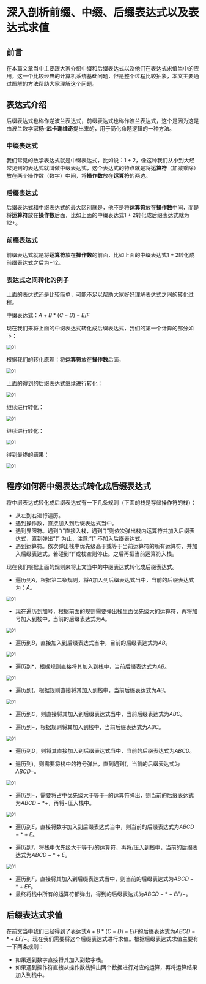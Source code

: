 # 深入剖析前缀、中缀、后缀表达式以及表达式求值

## 前言

在本篇文章当中主要跟大家介绍中缀和后缀表达式以及他们在表达式求值当中的应用，这一个比较经典的计算机系统基础问题，但是整个过程比较抽象，本文主要通过图解的方法帮助大家理解这个问题。

## 表达式介绍

后缀表达式也称作逆波兰表达式，前缀表达式也称作波兰表达式，这个是因为这是由波兰数学家**杨-武卡谢维奇**提出来的，用于简化命题逻辑的一种方法。

### 中缀表达式

我们常见的数学表达式就是中缀表达式，比如说：$1 + 2$，像这种我们从小到大经常见到的表达式就叫做中缀表达式，这个表达式的特点就是将**运算符**（加减乘除）放在两个操作数（数字）中间，将**操作数**放在**运算符**的两边。

### 后缀表达式

后缀表达式和中缀表达式的最大区别就是，他不是将**运算符**放在**操作数**中间，而是将**运算符**放在**操作数**后面，比如上面的中缀表达式$1 + 2$转化成后缀表达式就为$12+$。

### 前缀表达式

前缀表达式就是将**运算符**放在**操作数**的前面，比如上面的中缀表达式$1 + 2$转化成前缀表达式之后为$+12$。

### 表达式之间转化的例子

上面的表达式还是比较简单，可能不足以帮助大家好好理解表达式之间的转化过程。

中缀表达式：$A + B * (C - D) - E / F$

现在我们来将上面的中缀表达式转化成后缀表达式，我们的第一个计算的部分如下：

<img src="../images/expression/01.png" alt="01" style="zoom:80%;" />

根据我们的转化原理：将**运算符**放在**操作数**后面，

<img src="../images/expression/02.png" alt="01" style="zoom:80%;" />

上面的得到的后缀表达式继续进行转化：

<img src="../images/expression/05.png" alt="01" style="zoom:80%;" />

继续进行转化：

<img src="../images/expression/06.png" alt="01" style="zoom:80%;" />

继续进行转化：

<img src="../images/expression/07.png" alt="01" style="zoom:80%;" />

得到最终的结果：

<img src="../images/expression/08.png" alt="01" style="zoom:80%;" />

## 程序如何将中缀表达式转化成后缀表达式

将中缀表达式转化成后缀表达式有一下几条规则（下面的栈是存储操作符的栈）：

- 从左到右进行遍历。
- 遇到操作数，直接加入到后缀表达式当中。
- 遇到界限符。遇到“(”直接入栈，遇到“)”则依次弹出栈内运算符并加入后缀表达式，直到弹出“(” 为止，注意:“(” 不加入后缀表达式。
- 遇到运算符。依次弹出栈中优先级高于或等于当前运算符的所有运算符，并加入后缀表达式，若碰到“(”或栈空则停止。之后再把当前运算符入栈。

现在我们根据上面的规则来将上文当中的中缀表达式转化成后缀表达式。

- 遍历到$A$，根据第二条规则，将$A$加入到后缀表达式当中，当前的后缀表达式为：$A$。

<img src="../images/expression/09.png" alt="01" style="zoom:80%;" />

- 现在遍历到加号，根据前面的规则需要弹出栈里面优先级大的运算符，再将加号加入到栈中，当前的后缀表达式为$A$。

<img src="../images/expression/11.png" alt="01" style="zoom:80%;" />

- 遍历到$B$，直接加入到后缀表达式当中，目前的后缀表达式为$AB$。

<img src="../images/expression/12.png" alt="01" style="zoom:80%;" />

- 遍历到$*$，根据规则直接将其加入到栈中，当前后缀表达式为$AB$。

<img src="../images/expression/13.png" alt="01" style="zoom:80%;" />

- 遍历到$($，根据规则直接将其加入到栈中，当前后缀表达式为$AB$。

<img src="../images/expression/14.png" alt="01" style="zoom:80%;" />

- 遍历到$C$，则直接将其加入到后缀表达式当中，当前后缀表达式为$ABC$。

- 遍历到$-$，根据规则将其加入到栈中，当前后缀表达式为$ABC$。

<img src="../images/expression/15.png" alt="01" style="zoom:80%;" />

- 遍历到$D$，则将其直接加入到后缀表达式当中，当前的后缀表达式为$ABCD$。

- 遍历到$)$，则需要将栈中的符号弹出，直到遇到$($，当前的后缀表达式为$ABCD-$。

<img src="../images/expression/16.png" alt="01" style="zoom:80%;" />

- 遍历到$-$，需要将占中优先级大于等于$-$的运算符弹出，则当前的后缀表达式为$ABCD-*+$，再将$-$压入栈中。

<img src="../images/expression/17.png" alt="01" style="zoom:80%;" />

- 遍历到$E$，直接将数字加入到后缀表达式当中，则当前的后缀表达式为$ABCD-*+E$。

- 遍历到$/$，将栈中优先级大于等于$/$的运算符，再将$/$压入到栈中，当前的后缀表达式为$ABCD-*+E$。

<img src="../images/expression/19.png" alt="01" style="zoom:80%;" />

- 遍历到$F$，直接将其加入到后缀表达式当中，则当前的后缀表达式为$ABCD-*+EF$。
- 最终将栈中所有的运算符都弹出，得到的后缀表达式为$ABCD-*+EF/-$。

## 后缀表达式求值

在前文当中我们已经得到了表达式$A + B * (C - D) - E / F$的后缀表达式为$ABCD-*+EF/-$。现在我们需要将这个后缀表达式进行求值。根据后缀表达式求值主要有一下两条规则：

- 如果遇到数字直接将其加入到数字栈。
- 如果遇到操作符直接从操作数栈弹出两个数据进行对应的运算，再将运算结果加入到栈中。

